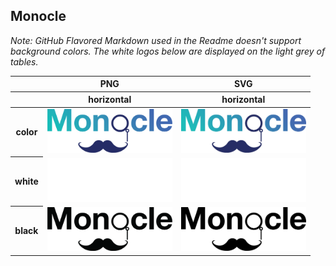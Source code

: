 ## Monocle

*Note: GitHub Flavored Markdown used in the Readme doesn't support background colors. The white logos below are displayed on the light grey of tables.*

<table class="logos-table">
	<thead>
		<tr>
			<th></th>
			<th colspan="1">PNG</th>
			<th colspan="1">SVG</th>
		</tr>
		<tr>
			<th></th>
			<th>horizontal</th>
			<th>horizontal</th>
		</tr>
	</thead>	
    <tbody>
		<tr>
			<th>color</th>
			<td><a href="horizontal/color/Monocle-Logo-color.png" download><img src="horizontal/color/Monocle-Logo-Color.png" width="200"></a></td>
			<td><a href="horizontal/color/onocle-Logo-Color.svg" download><img src="horizontal/color/Monocle-Logo-Color.svg" width="200"></a></td>
		</tr>
		<tr>
			<th>white</th>
	    <td><a href="horizontal/color/Monocle-Logo-White.png" download><img src="horizontal/white/Monocle-Logo-White.png" width="200"></a></td>
			<td><a href="horizontal/white/datashim-horizontal-white.svg" download><img src="horizontal/white/Monocle-Logo-White.svg" width="200"></a></td>
		</tr>
		<tr>
			<th>black</th>
	    <td><a href="horizontal/black/Monocle-Logo-Black.png" download><img src="horizontal/black/Monocle-Logo-Black.png" width="200"></a></td>
			<td><a href="horizontal/black/Monocle-Logo-Black.svg" download><img src="horizontal/black/Monocle-Logo-Black.svg" width="200"></a></td>
		</tr>
	</tbody>	
</table>

